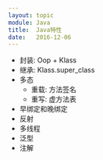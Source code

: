 ```yaml
---
layout: topic
module: Java
title:  Java特性
date:   2016-12-06
---
```


* 封装: Oop + Klass
* 继承: Klass.super_class
* 多态
    * 重载: 方法签名
    * 重写: 虚方法表
* 早绑定和晚绑定
* 反射
* 多线程
* 泛型
* 注解
